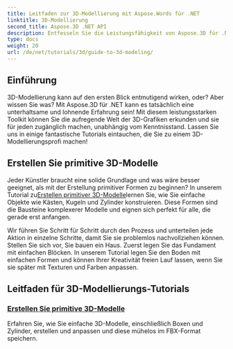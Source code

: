 ```yaml
---
title: Leitfaden zur 3D-Modellierung mit Aspose.Words für .NET
linktitle: 3D-Modellierung
second_title: Aspose.3D .NET API
description: Entfesseln Sie die Leistungsfähigkeit von Aspose.3D für .NET mit Experten-Tutorials zum Erstellen von 3D-Modellen. Beginnen Sie damit, Ihre 3D-Designfähigkeiten zu perfektionieren.
type: docs
weight: 20
url: /de/net/tutorials/3d/guide-to-3d-modeling/
---
```

## Einführung

3D-Modellierung kann auf den ersten Blick entmutigend wirken, oder? Aber wissen Sie was? Mit Aspose.3D für .NET kann es tatsächlich eine unterhaltsame und lohnende Erfahrung sein! Mit diesem leistungsstarken Toolkit können Sie die aufregende Welt der 3D-Grafiken erkunden und sie für jeden zugänglich machen, unabhängig vom Kenntnisstand. Lassen Sie uns in einige fantastische Tutorials eintauchen, die Sie zu einem 3D-Modellierungsprofi machen!

## Erstellen Sie primitive 3D-Modelle

 Jeder Künstler braucht eine solide Grundlage und was wäre besser geeignet, als mit der Erstellung primitiver Formen zu beginnen? In unserem Tutorial zu[Erstellen primitiver 3D-Modelle](./create-primitive-3d-modeling/)lernen Sie, wie Sie einfache Objekte wie Kästen, Kugeln und Zylinder konstruieren. Diese Formen sind die Bausteine komplexerer Modelle und eignen sich perfekt für alle, die gerade erst anfangen.

Wir führen Sie Schritt für Schritt durch den Prozess und unterteilen jede Aktion in einzelne Schritte, damit Sie sie problemlos nachvollziehen können. Stellen Sie sich vor, Sie bauen ein Haus. Zuerst legen Sie das Fundament mit einfachen Blöcken. In unserem Tutorial legen Sie den Boden mit einfachen Formen und können Ihrer Kreativität freien Lauf lassen, wenn Sie sie später mit Texturen und Farben anpassen. 

## Leitfaden für 3D-Modellierungs-Tutorials
### [Erstellen Sie primitive 3D-Modelle](./create-primitive-3d-modeling/)
Erfahren Sie, wie Sie einfache 3D-Modelle, einschließlich Boxen und Zylinder, erstellen und anpassen und diese mühelos im FBX-Format speichern.